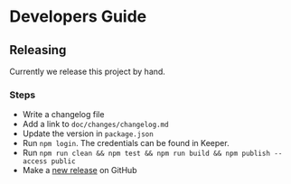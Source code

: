# Developers Guide

## Releasing

Currently we release this project by hand.

### Steps

* Write a changelog file
* Add a link to `doc/changes/changelog.md`
* Update the version in `package.json`
* Run `npm login`. The credentials can be found in Keeper.
* Run `npm run clean && npm test && npm run build && npm publish --access public`
* Make a [new release](https://github.com/exasol/extension-parameter-validator/releases/new) on GitHub
